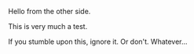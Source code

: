 Hello from the other side.

This is very much a test.

If you stumble upon this, ignore it. Or don't. Whatever...